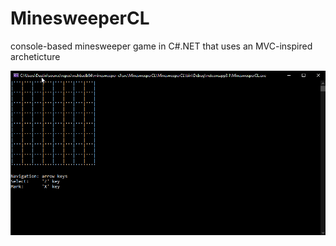 # MinesweeperCL
console-based minesweeper game in C#.NET that uses an MVC-inspired archeticture

![](minesweeper-cl-demo.gif)
